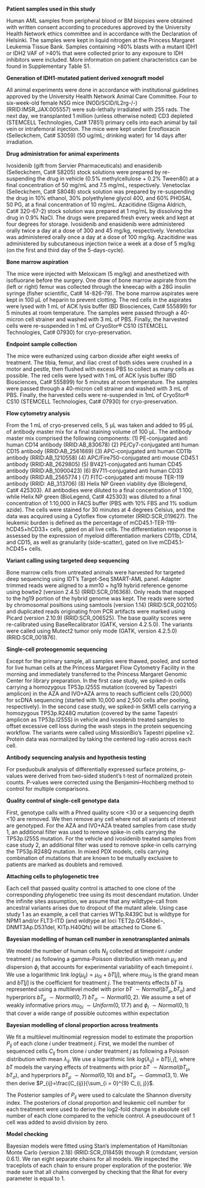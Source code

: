 **Patient samples used in this study**

Human AML samples from peripheral blood or BM biopsies were obtained with written consent according to procedures approved by the University Health Network ethics committee and in accordance with the Declaration of Helsinki. The samples were kept in liquid nitrogen at the Princess Margaret Leukemia Tissue Bank. Samples containing >80% blasts with a mutant IDH1 or IDH2 VAF of >40% that were collected prior to any exposure to IDH inhibitors were included. More information on patient characteristics can be found in Supplementary Table S1.

**Generation of IDH1-mutated patient derived xenograft model**

All animal experiments were done in accordance with institutional guidelines approved by the University Health Network Animal Care Committee. Four to six-week-old female NSG mice (NOD/SCID/IL2rg-/-) (RRID:IMSR_JAX:005557) were sub-lethally irradiated with 255 rads. The next day, we transplanted 1 million (unless otherwise noted) CD3 depleted (STEMCELL Technologies, Cat# 17851) primary cells into each animal by tail vein or intrafemoral injection. The mice were kept under Enrofloxacin (Selleckchem, Cat# S3059) (50 ug/mL; drinking water) for 14 days after irradiation.

**Drug administration for animal experiments**

Ivosidenib (gift from Servier Pharmaceuticals) and enasidenib (Selleckchem, Cat# S8205) stock solutions were prepared by re-suspending the drug in vehicle (0.5% methylcellulose + 0.2% Tween80) at a final concentration of 50 mg/mL and 7.5 mg/mL, respectively. Venetoclax (Selleckchem, Cat# S8048) stock solution was prepared by re-suspending the drug in 10% ethanol, 30% polyethylene glycol 400, and 60% PHOSAL 50 PG, at a final concentration of 10 mg/mL. Azacitidine (Sigma Aldrich, Cat# 320-67-2) stock solution was prepared at 1 mg/mL by dissolving the drug in 0.9% NaCl. The drugs were prepared fresh every week and kept at four degrees for storage. Ivosidenib and enasidenib were administered orally twice a day at a dose of 300 and 45 mg/kg, respectively. Venetoclax was administered orally once a day at a dose of 100 mg/kg. Azacitidine was administered by subcutaneous injection twice a week at a dose of 5 mg/kg (on the first and third day of the 5-days-cycle).

**Bone marrow aspiration**

The mice were injected with Meloxicam (5 mg/kg) and anesthetized with isofluorane before the surgery. One draw of bone marrow aspirate from the (left or right) femur was collected through the kneecap with a 28G insulin syringe (fisher scientific, Cat# 14-826-79). The bone marrow aspirates were kept in 100 μL of heparin to prevent clotting. The red cells in the aspirates were lysed with 1 mL of ACK lysis buffer (BD Biosciences, Cat# 555899) for 5 minutes at room temperature. The samples were passed through a 40-micron cell strainer and washed with 3 mL of PBS. Finally, the harvested cells were re-suspended in 1 mL of CryoStor® CS10 (STEMCELL Technologies, Cat# 07930) for cryo-preservation.

**Endpoint sample collection**

The mice were euthanized using carbon dioxide after eight weeks of treatment. The tibia, femur, and iliac crest of both sides were crushed in a motor and pestle, then flushed with excess PBS to collect as many cells as possible. The red cells were lysed with 1 mL of ACK lysis buffer (BD Biosciences, Cat# 555899) for 5 minutes at room temperature. The samples were passed through a 40-micron cell strainer and washed with 3 mL of PBS. Finally, the harvested cells were re-suspended in 1mL of CryoStor® CS10 (STEMCELL Technologies, Cat# 07930) for cryo-preservation.

**Flow cytometry analysis**

From the 1 mL of cryo-preserved cells, 5 μL was taken and added to 95 μL of antibody master mix for a final staining volume of 100 μL. The antibody master mix comprised the following components: (1) PE-conjugated anti human CD14 antibody (RRID:AB_830678) (2) PE/Cy7-conjugated anti human CD15 antibody (RRID:AB_2561669) (3) APC-conjugated anti human CD11b antibody (RRID:AB_1210558) (4) APC/Fire750-conjugated anti mouse CD45.1 antibody (RRID:AB_2629805) (5) BV421-conjugated anti human CD45 antibody (RRID:AB_10900423) (6) BV711-conjugated anti human CD33 antibody (RRID:AB_2565774 ) (7) FITC-conjugated anti mouse TER-119 antibody (RRID: 
AB_313706) (8) Helix NP Green viability dye (Biolegend, Cat# 425303). All antibodies were diluted to a final concentration of 1:100, while Helix NP green (BioLegend, Cat# 425303) was diluted to a final concentration of 1:10,000 in FACS buffer (PBS with 10% FBS and 1% sodium azide). The cells were stained for 30 minutes at 4 degrees Celsius, and the data was acquired using a Cytoflex flow cytometer (RRID:SCR_019627). The leukemic burden is defined as the percentage of mCD45.1-TER-119-hCD45+hCD33+ cells, gated on all live cells. The differentiation response is assessed by the expression of myeloid differentiation markers CD11b, CD14, and CD15, as well as granularity (side-scatter), gated on live mCD45.1-hCD45+ cells.

**Variant calling using targeted deep sequencing**

Bone marrow cells from untreated animals were harvested for targeted deep sequencing using IDT’s Target-Seq SMART-AML panel. Adapter trimmed reads were aligned to a mm10 + hg19 hybrid reference genome using bowtie2 (version 2.4.5) (RRID:SCR_016368). Only reads that mapped to the hg19 portion of the hybrid genome was kept. The reads were sorted by chromosomal positions using samtools (version 1.14) (RRID:SCR_002105) and duplicated reads originating from PCR artifacts were marked using Picard (version 2.10.9) (RRID:SCR_006525). The base quality scores were re-calibrated using BaseRecalibrator (GATK, version 4.2.5.0). The variants were called using Mutect2 tumor only mode (GATK, version 4.2.5.0) (RRID:SCR_001876).

**Single-cell proteogenomic sequencing**

Except for the primary sample, all samples were thawed, pooled, and sorted for live human cells at the Princess Margaret Flow Cytometry Facility in the morning and immediately transferred to the Princess Margaret Genomic Center for library preparation. In the first case study, we spiked-in cells carrying a homozygous TP53p.I255S mutation (covered by Tapestri amplicon) in the AZA and IVO+AZA arms to reach sufficient cells (20,000) for scDNA sequencing (started with 10,000 and 2,500 cells after pooling, respectively). In the second case study, we spiked-in SKM1 cells carrying a homozygous TP53p.R248Q mutation (covered by the same Tapestri amplicon as TP53p.I255S) in vehicle and ivosidenib treated samples to offset excessive cell loss during the wash steps in the protein sequencing workflow. The variants were called using MissionBio’s Tapestri pipeline v2. Protein data was normalized by taking the centered log-ratio across each cell.

**Antibody sequencing analysis and hypothesis testing**

For pseduobulk analysis of differentially expressed surface proteins, p-values were derived from two-sided student’s t-test of normalized protein counts. P-values were corrected using the Benjamini–Hochberg method to control for multiple comparisons.

**Quality control of single-cell genotype data**

First, genotype calls with a Phred quality score <30 or a sequencing depth <10 are removed. We then remove any cell where not all variants of interest are genotyped. For the AZA and IVO+AZA treated samples from case study 1, an additional filter was used to remove spike-in cells carrying the TP53p.I255S mutation. For the vehicle and ivosidenib treated samples from case study 2, an additional filter was used to remove spike-in cells carrying the TP53p.R248Q mutation. In mixed PDX models, cells carrying combination of mutations that are known to be mutually exclusive to patients are marked as doublets and removed. 

**Attaching cells to phylogenetic tree**

Each cell that passed quality control is attached to one clone of the corresponding phylogenetic tree using its most descendant mutation. Under the infinite sites assumption, we assume that any wildtype-call from ancestral variants arises due to dropout of the mutant allele. Using case study 1 as an example, a cell that carries WT1p.R439C but is wildtype for NPM1 and/or FLT3-ITD (and wildtype at loci TET2p.Q1548del¬, DNMT3Ap.D531del, KITp.H40Qfs) will be attached to Clone 6.

**Bayesian modelling of human cell number in xenotransplanted animals**

We model the number of human cells $N_{ij}$ collected at timepoint $i$ under treatment $j$ as following a gamma-Poisson distribution with mean $\mu_{ij}$ and dispersion $\phi_{i}$ that accounts for experimental variability of each timepoint $i$. We use a logarithmic link $log(\mu_{ij}) = \mu_{0i} + bT[j]$, where $mu_{0i}$ is the grand mean and $bT[j]$ is the coefficient for treatment $j$. The treatments effects $bT$ is represented using a multilevel model with prior $bT ~\sim Normal(bT_{\mu}, bT_{\sigma})$ and hyperpriors $bT_{\mu} ~\sim Normal(0, 7)$ $bT_{\sigma} ~\sim Normal(0, 2)$. We assume a set of weakly informative priors $mu_{0i} ~\sim Uniform(0, 17.7)$ and $\phi_{i} ~\sim Normal(0, 1)$ that cover a wide range of possible outcomes within expectation

**Bayesian modelling of clonal proportion across treatments**

We fit a multilevel multinomial regression model to estimate the proportion $P_{ij}$ of each clone $i$ under treatment $j$. First, we model the number of sequenced cells $C_{ij}$ from clone $i$ under treatment $j$ as following a Poisson distribution with mean $\lambda_{ij}$. We use a logarithmic link $log(\lambda_{ij}) = bT[i, j]$, where $bT$ models the varying effects of treatments with prior $bT ~\sim Normal(bT_{\mu}, bT_{\sigma})$, and hyperpriors $bT_{\mu} ~\sim Normal(0, 10)$ and $bT_{\sigma} ~\sim Gamma(3, 1)$. We then derive $P_{ij}=\frac{C_{ij}}{\sum_{i = 0}^{9} C_{i, j}}$.

The Posterior samples of $P_{ij}$ were used to calculate the Shannon diversity index. The posteriors of clonal proportion and leukemic cell number for each treatment were used to derive the log2-fold change in absolute cell number of each clone compared to the vehicle control. A pseudocount of 1 cell was added to avoid division by zero.

**Model checking**

Bayesian models were fitted using Stan’s implementation of Hamiltonian Monte Carlo (version 2.18) (RRID:SCR_018459) through R (cmdstanr, version 0.6.1). We ran eight separate chains for all models. We inspected the traceplots of each chain to ensure proper exploration of the posterior. We made sure that all chains converged by checking that the Rhat for every parameter is equal to 1. 
